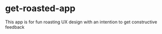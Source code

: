 # get-roasted-app
This app is for fun roasting UX design with an intention to get constructive feedback
